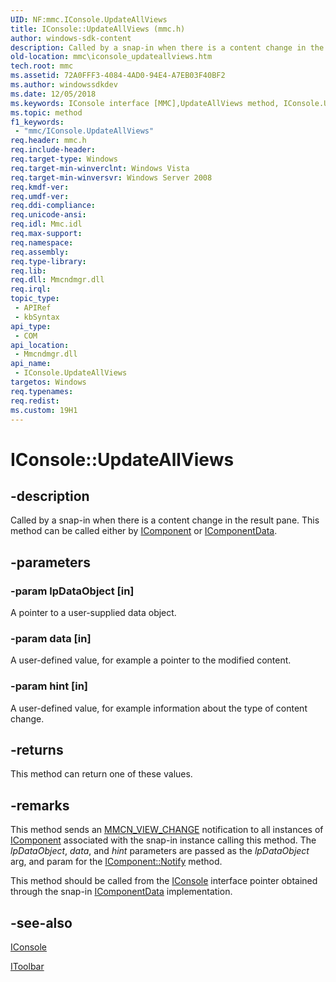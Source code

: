```yaml
---
UID: NF:mmc.IConsole.UpdateAllViews
title: IConsole::UpdateAllViews (mmc.h)
author: windows-sdk-content
description: Called by a snap-in when there is a content change in the result pane. This method can be called either by IComponent or IComponentData.
old-location: mmc\iconsole_updateallviews.htm
tech.root: mmc
ms.assetid: 72A0FFF3-4084-4AD0-94E4-A7EB03F40BF2
ms.author: windowssdkdev
ms.date: 12/05/2018
ms.keywords: IConsole interface [MMC],UpdateAllViews method, IConsole.UpdateAllViews, IConsole::UpdateAllViews, UpdateAllViews, UpdateAllViews method [MMC], UpdateAllViews method [MMC],IConsole interface, mmc.iconsole_updateallviews, mmc/IConsole::UpdateAllViews
ms.topic: method
f1_keywords: 
 - "mmc/IConsole.UpdateAllViews"
req.header: mmc.h
req.include-header: 
req.target-type: Windows
req.target-min-winverclnt: Windows Vista
req.target-min-winversvr: Windows Server 2008
req.kmdf-ver: 
req.umdf-ver: 
req.ddi-compliance: 
req.unicode-ansi: 
req.idl: Mmc.idl
req.max-support: 
req.namespace: 
req.assembly: 
req.type-library: 
req.lib: 
req.dll: Mmcndmgr.dll
req.irql: 
topic_type:
 - APIRef
 - kbSyntax
api_type:
 - COM
api_location:
 - Mmcndmgr.dll
api_name:
 - IConsole.UpdateAllViews
targetos: Windows
req.typenames: 
req.redist: 
ms.custom: 19H1
---
```


# IConsole::UpdateAllViews


## -description


Called by a snap-in when there is a content change in the result pane. This method can be called either by 
<a href="https://docs.microsoft.com/windows/desktop/api/mmc/nn-mmc-icomponent">IComponent</a> or 
<a href="https://docs.microsoft.com/windows/desktop/api/mmc/nn-mmc-icomponentdata">IComponentData</a>.


## -parameters




### -param lpDataObject [in]

A pointer to a user-supplied data object.


### -param data [in]

A user-defined value, for example a pointer to the modified content.


### -param hint [in]

A user-defined value, for example information about the type of content change.


## -returns



This method can return one of these values.




## -remarks



This method sends an <a href="https://docs.microsoft.com/previous-versions/windows/desktop/mmc/mmcn-view-change">MMCN_VIEW_CHANGE</a> notification to all instances of 
<a href="https://docs.microsoft.com/windows/desktop/api/mmc/nn-mmc-icomponent">IComponent</a> associated with the snap-in instance calling this method. The <i>lpDataObject</i>, <i>data</i>, and <i>hint</i> parameters are passed as the <i>lpDataObject</i> arg, and param for the 
<a href="https://docs.microsoft.com/windows/desktop/api/mmc/nf-mmc-icomponent-notify">IComponent::Notify</a> method.

This method should be called from the 
<a href="https://docs.microsoft.com/windows/desktop/api/mmc/nn-mmc-iconsole">IConsole</a> interface pointer obtained through the snap-in 
<a href="https://docs.microsoft.com/windows/desktop/api/mmc/nn-mmc-icomponentdata">IComponentData</a> implementation.




## -see-also




<a href="https://docs.microsoft.com/windows/desktop/api/mmc/nn-mmc-iconsole">IConsole</a>



<a href="https://docs.microsoft.com/windows/desktop/api/mmc/nn-mmc-itoolbar">IToolbar</a>
 

 

